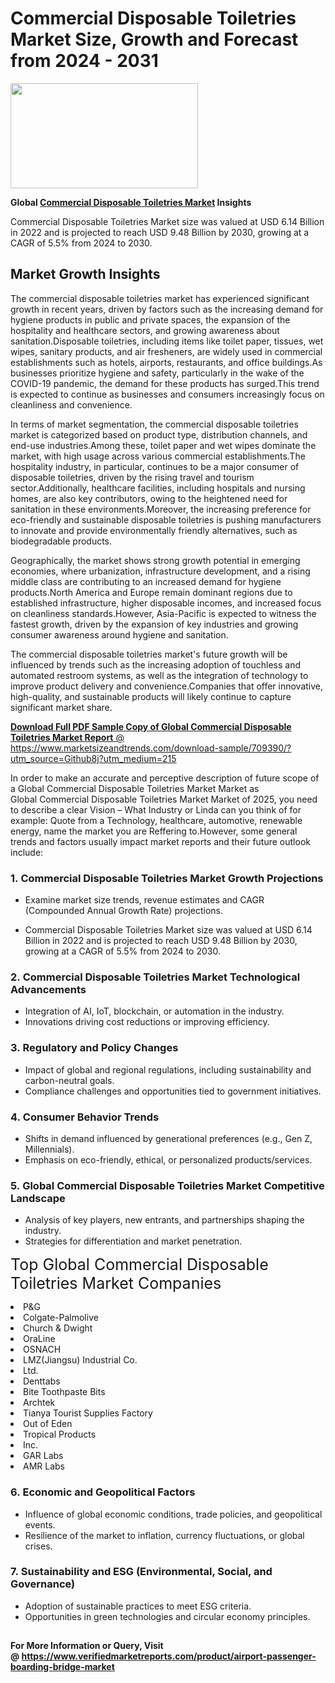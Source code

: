 <H1>Commercial Disposable Toiletries Market Size, Growth and Forecast from 2024 - 2031</H1><img class="aligncenter size-medium wp-image-584254" src="https://thirdeyenews.in/wp-content/uploads/2024/09/Global-Market-Research-300x168.jpeg" alt="" width="300" height="168" /><p><strong>Global&nbsp;<a href="https://www.marketsizeandtrends.com/download-sample/709390/?utm_source=Github8j?utm_medium=215">Commercial Disposable Toiletries Market</a> Insights</strong></p><p>Commercial Disposable Toiletries Market size was valued at USD 6.14 Billion in 2022 and is projected to reach USD 9.48 Billion by 2030, growing at a CAGR of 5.5% from 2024 to 2030.</p><p><h2>Market Growth Insights</h2> <p>The commercial disposable toiletries market has experienced significant growth in recent years, driven by factors such as the increasing demand for hygiene products in public and private spaces, the expansion of the hospitality and healthcare sectors, and growing awareness about sanitation.Disposable toiletries, including items like toilet paper, tissues, wet wipes, sanitary products, and air fresheners, are widely used in commercial establishments such as hotels, airports, restaurants, and office buildings.As businesses prioritize hygiene and safety, particularly in the wake of the COVID-19 pandemic, the demand for these products has surged.This trend is expected to continue as businesses and consumers increasingly focus on cleanliness and convenience.</p> <p><a href="#"></a></p> <p>In terms of market segmentation, the commercial disposable toiletries market is categorized based on product type, distribution channels, and end-use industries.Among these, toilet paper and wet wipes dominate the market, with high usage across various commercial establishments.The hospitality industry, in particular, continues to be a major consumer of disposable toiletries, driven by the rising travel and tourism sector.Additionally, healthcare facilities, including hospitals and nursing homes, are also key contributors, owing to the heightened need for sanitation in these environments.Moreover, the increasing preference for eco-friendly and sustainable disposable toiletries is pushing manufacturers to innovate and provide environmentally friendly alternatives, such as biodegradable products.</p> <p>Geographically, the market shows strong growth potential in emerging economies, where urbanization, infrastructure development, and a rising middle class are contributing to an increased demand for hygiene products.North America and Europe remain dominant regions due to established infrastructure, higher disposable incomes, and increased focus on cleanliness standards.However, Asia-Pacific is expected to witness the fastest growth, driven by the expansion of key industries and growing consumer awareness around hygiene and sanitation.</p> <p>The commercial disposable toiletries market's future growth will be influenced by trends such as the increasing adoption of touchless and automated restroom systems, as well as the integration of technology to improve product delivery and convenience.Companies that offer innovative, high-quality, and sustainable products will likely continue to capture significant market share.</p> <p><a href="#"></p><p><span class=""><strong>Download Full PDF Sample Copy of Global Commercial Disposable Toiletries Market Report</strong> @ <a href="https://www.marketsizeandtrends.com/download-sample/709390/?utm_source=Github8j?utm_medium=215" target="_blank">https://www.marketsizeandtrends.com/download-sample/709390/?utm_source=Github8j?utm_medium=215</a></span></p><p>In order to make an accurate and perceptive description of future scope of a Global&nbsp;Commercial Disposable Toiletries Market Market as Global&nbsp;Commercial Disposable Toiletries Market Market of 2025, you need to describe a clear Vision &ndash; What Industry or Linda can you think of for example: Quote from a Technology, healthcare, automotive, renewable energy, name the market you are Reffering to.However, some general trends and factors usually impact market reports and their future outlook include:</p><h3>1.&nbsp;<strong>Commercial Disposable Toiletries Market Growth Projections</strong></h3><ul><li>Examine market size trends, revenue estimates and CAGR (Compounded Annual Growth Rate) projections.</li><li><p>Commercial Disposable Toiletries Market size was valued at USD 6.14 Billion in 2022 and is projected to reach USD 9.48 Billion by 2030, growing at a CAGR of 5.5% from 2024 to 2030.</p></li></ul><h3>2.&nbsp;<strong>Commercial Disposable Toiletries Market Technological Advancements</strong></h3><ul><li>Integration of AI, IoT, blockchain, or automation in the industry.</li><li>Innovations driving cost reductions or improving efficiency.</li></ul><h3>3.&nbsp;<strong>Regulatory and Policy Changes</strong></h3><ul><li>Impact of global and regional regulations, including sustainability and carbon-neutral goals.</li><li>Compliance challenges and opportunities tied to government initiatives.</li></ul><h3>4.&nbsp;<strong>Consumer Behavior Trends</strong></h3><ul><li>Shifts in demand influenced by generational preferences (e.g., Gen Z, Millennials).</li><li>Emphasis on eco-friendly, ethical, or personalized products/services.</li></ul><h3>5.&nbsp;<strong>Global Commercial Disposable Toiletries Market Competitive Landscape</strong></h3><ul><li>Analysis of key players, new entrants, and partnerships shaping the industry.</li><li>Strategies for differentiation and market penetration.</li></ul><p data-pm-slice="1 1 []"><span style="color: inherit; font-family: inherit; font-size: 25px;">Top Global Commercial Disposable Toiletries Market Companies</span></p><div class="" data-test-id=""><p><li>P&G</li><li> Colgate-Palmolive</li><li> Church & Dwight</li><li> OraLine</li><li> OSNACH</li><li> LMZ(Jiangsu) Industrial Co.</li><li> Ltd.</li><li> Denttabs</li><li> Bite Toothpaste Bits</li><li> Archtek</li><li> Tianya Tourist Supplies Factory</li><li> Out of Eden</li><li> Tropical Products</li><li> Inc.</li><li> GAR Labs</li><li> AMR Labs</li></p></div><h3>6.&nbsp;<strong>Economic and Geopolitical Factors</strong></h3><ul><li>Influence of global economic conditions, trade policies, and geopolitical events.</li><li>Resilience of the market to inflation, currency fluctuations, or global crises.</li></ul><h3>7.&nbsp;<strong>Sustainability and ESG (Environmental, Social, and Governance)</strong></h3><ul><li>Adoption of sustainable practices to meet ESG criteria.</li><li>Opportunities in green technologies and circular economy principles.</li></ul><h2><strong style="font-size: 14px;">For More Information or Query, Visit @&nbsp;</strong><a style="background-color: #ffffff; font-size: 14px;" href="https://www.marketsizeandtrends.com/report/commercial-disposable-toiletries-market/" target="_blank">https://www.verifiedmarketreports.com/product/airport-passenger-boarding-bridge-market</a></h2>